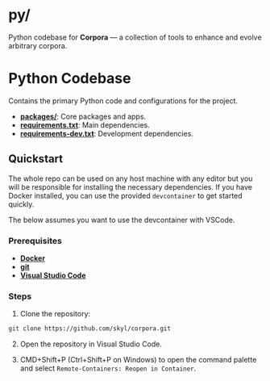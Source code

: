 # py/

Python codebase for **Corpora** — a collection of tools to enhance and evolve arbitrary corpora.

# Python Codebase

Contains the primary Python code and configurations for the project.

- [**packages/**](packages/README.md): Core packages and apps.
- [**requirements.txt**](../requirements.txt): Main dependencies.
- [**requirements-dev.txt**](../requirements-dev.txt): Development dependencies.

## Quickstart

The whole repo can be used on any host machine with any editor but you will be responsible for installing the necessary dependencies. If you have Docker installed, you can use the provided `devcontainer` to get started quickly.

The below assumes you want to use the devcontainer with VSCode.

### Prerequisites

- [**Docker**](https://docs.docker.com/get-docker/)
- [**git**](https://git-scm.com/downloads)
- [**Visual Studio Code**](https://code.visualstudio.com/download)


### Steps

1. Clone the repository:

```bash
git clone https://github.com/skyl/corpora.git
```

2. Open the repository in Visual Studio Code.

3. CMD+Shift+P (Ctrl+Shift+P on Windows) to open the command palette and select `Remote-Containers: Reopen in Container`.
